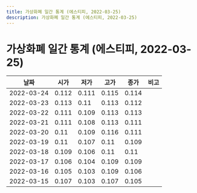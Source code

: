 ```yaml
---
title: 가상화폐 일간 통계 (에스티피, 2022-03-25)
description: 가상화폐 일간 통계 (에스티피, 2022-03-25)
---
```


가상화폐 일간 통계 (에스티피, 2022-03-25)
===

|날짜|시가|저가|고가|종가|비고|
|--|--|--|--|--|--|
|2022-03-24|0.112|0.111|0.115|0.114|    |
|2022-03-23|0.113|0.11|0.113|0.112|    |
|2022-03-22|0.111|0.109|0.113|0.113|    |
|2022-03-21|0.111|0.108|0.113|0.111|    |
|2022-03-20|0.11|0.109|0.116|0.111|    |
|2022-03-19|0.11|0.107|0.11|0.109|    |
|2022-03-18|0.109|0.106|0.11|0.11|    |
|2022-03-17|0.106|0.104|0.109|0.109|    |
|2022-03-16|0.105|0.103|0.109|0.106|    |
|2022-03-15|0.107|0.103|0.107|0.105|    |
